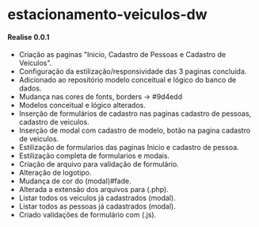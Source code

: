 # estacionamento-veiculos-dw  
#### Realise 0.0.1
- Criação as paginas "Inicio, Cadastro de Pessoas e Cadastro de Veiculos".  
- Configuração da estilização/responsividade das 3 paginas concluida.  
- Adicionado ao repositório modelo conceitual e lógico do banco de dados.  
- Mudança nas cores de fonts, borders -> #9d4edd  
- Modelos conceitual e lógico alterados.  
- Inserção de formulários de cadastro nas paginas cadastro de pessoas, cadastro de veiculos.  
- Inserção de modal com cadastro de modelo, botão na pagina cadastro de veiculos.  
- Estilização de formularios das paginas Inicio e cadastro de pessoa.  
- Estilização completa de formularios e modais.  
- Criação de arquivo para validação de formulário.  
- Alteração de logotipo.  
- Mudança de cor do (modal)#fade.  
- Alterada a extensão dos arquivos para (.php).  
- Listar todos os veiculos já cadastrados (modal).  
- Listar todos as pessoas já cadastrados (modal).  
- Criado validações de formulário com (.js).